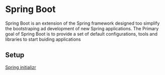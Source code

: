 # Spring Boot

Spring Boot is an extension of the Spring framework designed too simplify the 
bootstraping ad development of new Spring applications. The Primary goal of Spring
Boot is to provide a set of default configurations, tools and libraries to start
buiding applications

## Setup

[Spring initializr](https://start.spring.io/)
